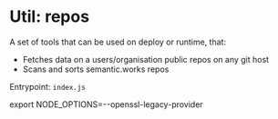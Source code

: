 # Util: repos

A set of tools that can be used on deploy or runtime, that:
- Fetches data on a users/organisation public repos on any git host
- Scans and sorts semantic.works repos

Entrypoint: `index.js`

export NODE_OPTIONS=--openssl-legacy-provider